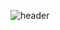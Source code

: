 ![header](https://capsule-render.vercel.app/api?type=waving&color=#B897FF&height=200&section=header&text=Doongjohn%20🍋&fontSize=90)
